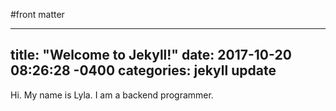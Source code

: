 #front matter

---
title: "Welcome to Jekyll!"
date: 2017-10-20 08:26:28 -0400
categories: jekyll update
---

Hi. 
My name is Lyla.
I am a backend programmer.
